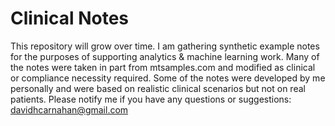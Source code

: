 # Clinical Notes

This repository will grow over time. I am gathering synthetic example notes for the purposes of supporting analytics & machine learning work. Many of the notes were taken in part from mtsamples.com and modified as clinical or compliance necessity required. Some of the notes were developed by me personally and were based on realistic clinical scenarios but not on real patients.  Please notify me if you have any questions or suggestions: davidhcarnahan@gmail.com
